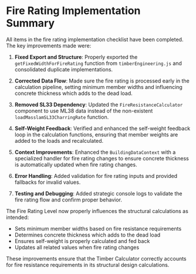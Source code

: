 # Fire Rating Implementation Summary

All items in the fire rating implementation checklist have been completed. The key improvements made were:

1. **Fixed Export and Structure**: Properly exported the `getFixedWidthForFireRating` function from `timberEngineering.js` and consolidated duplicate implementations.

2. **Corrected Data Flow**: Made sure the fire rating is processed early in the calculation pipeline, setting minimum member widths and influencing concrete thickness which adds to the dead load.

3. **Removed SL33 Dependency**: Updated the `FireResistanceCalculator` component to use ML38 data instead of the non-existent `loadMasslamSL33CharringRate` function.

4. **Self-Weight Feedback**: Verified and enhanced the self-weight feedback loop in the calculation functions, ensuring that member weights are added to the loads and recalculated.

5. **Context Improvements**: Enhanced the `BuildingDataContext` with a specialized handler for fire rating changes to ensure concrete thickness is automatically updated when fire rating changes.

6. **Error Handling**: Added validation for fire rating inputs and provided fallbacks for invalid values.

7. **Testing and Debugging**: Added strategic console logs to validate the fire rating flow and confirm proper behavior.

The Fire Rating Level now properly influences the structural calculations as intended:
- Sets minimum member widths based on fire resistance requirements
- Determines concrete thickness which adds to the dead load
- Ensures self-weight is properly calculated and fed back
- Updates all related values when fire rating changes

These improvements ensure that the Timber Calculator correctly accounts for fire resistance requirements in its structural design calculations. 